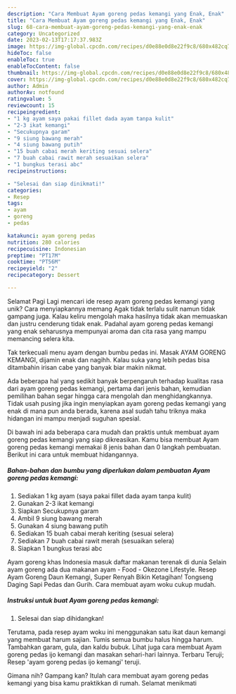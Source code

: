 ```yaml
---
description: "Cara Membuat Ayam goreng pedas kemangi yang Enak, Enak"
title: "Cara Membuat Ayam goreng pedas kemangi yang Enak, Enak"
slug: 68-cara-membuat-ayam-goreng-pedas-kemangi-yang-enak-enak
category: Uncategorized
date: 2023-02-13T17:17:37.983Z
image: https://img-global.cpcdn.com/recipes/d0e88e0d8e22f9c8/680x482cq70/ayam-goreng-pedas-kemangi-foto-resep-utama.jpg
hideToc: false
enableToc: true
enableTocContent: false
thumbnail: https://img-global.cpcdn.com/recipes/d0e88e0d8e22f9c8/680x482cq70/ayam-goreng-pedas-kemangi-foto-resep-utama.jpg
cover: https://img-global.cpcdn.com/recipes/d0e88e0d8e22f9c8/680x482cq70/ayam-goreng-pedas-kemangi-foto-resep-utama.jpg
author: Admin
authorAv: notfound
ratingvalue: 5
reviewcount: 15
recipeingredient:
- "1 kg ayam saya pakai fillet dada ayam tanpa kulit"
- "2-3 ikat kemangi"
- "Secukupnya garam"
- "9 siung bawang merah"
- "4 siung bawang putih"
- "15 buah cabai merah keriting sesuai selera"
- "7 buah cabai rawit merah sesuaikan selera"
- "1 bungkus terasi abc"
recipeinstructions:

- "Selesai dan siap dinikmati!"
categories:
- Resep
tags:
- ayam
- goreng
- pedas

katakunci: ayam goreng pedas 
nutrition: 280 calories
recipecuisine: Indonesian
preptime: "PT17M"
cooktime: "PT56M"
recipeyield: "2"
recipecategory: Dessert

---
```



Selamat Pagi Lagi mencari ide resep ayam goreng pedas kemangi yang unik? Cara menyiapkannya memang Agak tidak terlalu sulit namun tidak gampang juga. Kalau keliru mengolah maka hasilnya tidak akan memuaskan dan justru cenderung tidak enak. Padahal ayam goreng pedas kemangi yang enak seharusnya mempunyai aroma dan cita rasa yang mampu memancing selera kita.


Tak terkecuali menu ayam dengan bumbu pedas ini. Masak AYAM GORENG KEMANGI, dijamin enak dan nagihh. Kalau suka yang lebih pedas bisa ditambahin irisan cabe yang banyak biar makin nikmat.

Ada beberapa hal yang sedikit banyak berpengaruh terhadap kualitas rasa dari ayam goreng pedas kemangi, pertama dari jenis bahan, kemudian pemilihan bahan segar hingga cara mengolah dan menghidangkannya. Tidak usah pusing jika ingin menyiapkan ayam goreng pedas kemangi yang enak di mana pun anda berada, karena asal sudah tahu triknya maka hidangan ini mampu menjadi suguhan spesial.


Di bawah ini ada beberapa cara mudah dan praktis untuk membuat ayam goreng pedas kemangi yang siap dikreasikan. Kamu bisa membuat Ayam goreng pedas kemangi memakai 8 jenis bahan dan 0 langkah pembuatan. Berikut ini cara untuk membuat hidangannya.

<!--inarticleads1-->

##### Bahan-bahan dan bumbu yang diperlukan dalam pembuatan Ayam goreng pedas kemangi:

1. Sediakan 1 kg ayam (saya pakai fillet dada ayam tanpa kulit)
1. Gunakan 2-3 ikat kemangi
1. Siapkan Secukupnya garam
1. Ambil 9 siung bawang merah
1. Gunakan 4 siung bawang putih
1. Sediakan 15 buah cabai merah keriting (sesuai selera)
1. Sediakan 7 buah cabai rawit merah (sesuaikan selera)
1. Siapkan 1 bungkus terasi abc


Ayam goreng khas Indonesia masuk daftar makanan terenak di dunia Selain ayam goreng ada dua makanan ayam - Food - Okezone Lifestyle. Resep Ayam Goreng Daun Kemangi, Super Renyah Bikin Ketagihan! Tongseng Daging Sapi Pedas dan Gurih. Cara membuat ayam woku cukup mudah. 

<!--inarticleads2-->

##### Instruksi untuk buat Ayam goreng pedas kemangi:


1. Selesai dan siap dihidangkan!

Terutama, pada resep ayam woku ini menggunakan satu ikat daun kemangi yang membuat harum sajian. Tumis semua bumbu halus hingga harum. Tambahkan garam, gula, dan kaldu bubuk. Lihat juga cara membuat Ayam goreng pedas ijo kemangi dan masakan sehari-hari lainnya. Terbaru Teruji; Resep &#39;ayam goreng pedas ijo kemangi&#39; teruji. 

Gimana nih? Gampang kan? Itulah cara membuat ayam goreng pedas kemangi yang bisa kamu praktikkan di rumah. Selamat menikmati
